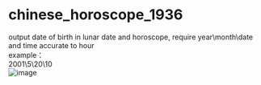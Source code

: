 # chinese_horoscope_1936
output date of birth in lunar date and horoscope, require year\month\date and time accurate to hour   
example：  
2001\5\20\10  
![image](https://github.com/buteler330/horoscope_1936/blob/main/example%20image/example.png)

